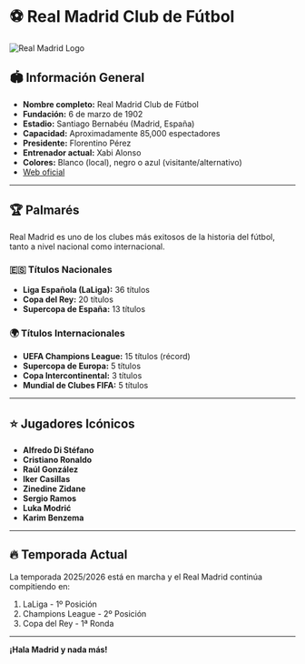 # ⚽ Real Madrid Club de Fútbol

![Real Madrid Logo](https://upload.wikimedia.org/wikipedia/en/5/56/Real_Madrid_CF.svg)

## 🏟️ Información General

- **Nombre completo:** Real Madrid Club de Fútbol  
- **Fundación:** 6 de marzo de 1902  
- **Estadio:** Santiago Bernabéu (Madrid, España)  
- **Capacidad:** Aproximadamente 85,000 espectadores  
- **Presidente:** Florentino Pérez  
- **Entrenador actual:** Xabi Alonso
- **Colores:** Blanco (local), negro o azul (visitante/alternativo)  
- [Web oficial](https://www.realmadrid.com)

---

## 🏆 Palmarés

Real Madrid es uno de los clubes más exitosos de la historia del fútbol, tanto a nivel nacional como internacional.

### 🇪🇸 Títulos Nacionales

- **Liga Española (LaLiga):** 36 títulos  
- **Copa del Rey:** 20 títulos  
- **Supercopa de España:** 13 títulos  

### 🌍 Títulos Internacionales

- **UEFA Champions League:** 15 títulos (récord)  
- **Supercopa de Europa:** 5 títulos  
- **Copa Intercontinental:** 3 títulos  
- **Mundial de Clubes FIFA:** 5 títulos  

---

## ⭐ Jugadores Icónicos

- **Alfredo Di Stéfano**  
- **Cristiano Ronaldo**  
- **Raúl González**  
- **Iker Casillas**  
- **Zinedine Zidane**  
- **Sergio Ramos**  
- **Luka Modrić**  
- **Karim Benzema**

---

## 🔥 Temporada Actual

La temporada 2025/2026 está en marcha y el Real Madrid continúa compitiendo en:
1. LaLiga - 1º Posición
2. Champions League - 2º Posición
3. Copa del Rey - 1ª Ronda

---

**¡Hala Madrid y nada más!**